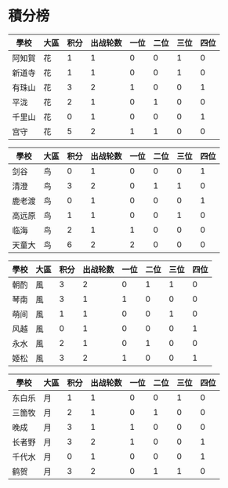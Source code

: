 # 積分榜


|學校|大區|积分|出战轮数|一位|二位|三位|四位|
|----|----|--|-|-|-|-|-|
|阿知賀|花|1|1|0|0|1|0|
|新道寺|花|1|1|0|0|1|0|
|有珠山|花|3|2|1|0|0|1|
|平泷|花|2|1|0|1|0|0|
|千里山|花|0|1|0|0|0|1|
|宫守|花|5|2|1|1|0|0|


|學校|大區|积分|出战轮数|一位|二位|三位|四位|
|----|----|--|-|-|-|-|-|
|剑谷|鸟|0|1|0|0|0|1|
|清澄|鸟|3|2|0|1|1|0|
|鹿老渡|鸟|0|1|0|0|0|1|
|高远原|鸟|1|1|0|0|1|0|
|临海|鸟|2|1|1|0|0|0|
|天童大|鸟|6|2|2|0|0|0|


|學校|大區|积分|出战轮数|一位|二位|三位|四位|
|----|----|--|-|-|-|-|-|
|朝酌|風|3|2|0|1|1|0|
|琴南|風|3|1|1|0|0|0|
|萌间|風|1|1|0|0|1|0|
|风越|風|0|1|0|0|0|1|
|永水|風|2|1|0|1|0|0|
|姬松|風|3|2|1|0|0|1|


|學校|大區|积分|出战轮数|一位|二位|三位|四位|
|----|----|-|-|-|--|-|-|
|东白乐|月|1|1|0|0|1|0|
|三箇牧|月|2|1|0|1|0|0|
|晚成|月|3|1|1|0|0|0|
|长者野|月|3|2|1|0|0|1|
|千代水|月|0|1|0|0|0|1|
|鹤贺|月|3|2|0|1|1|0|
